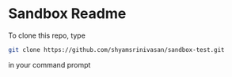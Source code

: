 # Sandbox Readme
To clone this repo, type
```bash
git clone https://github.com/shyamsrinivasan/sandbox-test.git
```
in your command prompt
